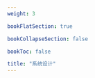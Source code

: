 ```yaml
---
weight: 3

bookFlatSection: true

bookCollapseSection: false

bookToc: false

title: "系统设计"
---
```


